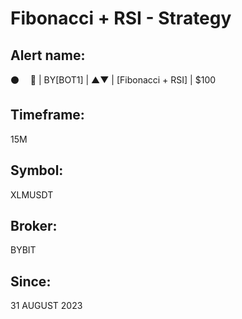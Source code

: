# Fibonacci + RSI - Strategy

## Alert name:
⚫️       🤖 | BY[BOT1] | ▲▼ | [Fibonacci + RSI] | $100

## Timeframe:
15M

## Symbol:
XLMUSDT

## Broker:
BYBIT

## Since:
31 AUGUST 2023
